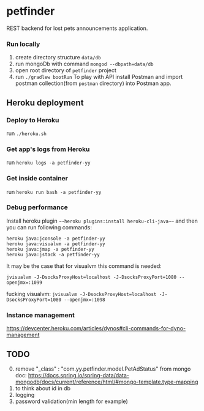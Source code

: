 # petfinder

REST backend for lost pets announcements application.

### Run locally
1) create directory structure `data/db`
2) run mongoDb with command `mongod --dbpath=data/db`
3) open root directory of `petfinder` project
4) run `./gradlew bootRun`
To play with API install Postman and import postman collection(from `postman` directory) into Postman app.

## Heroku deployment

### Deploy to Heroku
run `./heroku.sh`

### Get app's logs from Heroku
run `heroku logs -a petfinder-yy`

### Get inside container
run `heroku run bash -a petfinder-yy`

### Debug performance
Install heroku plugin `~~heroku plugins:install heroku-cli-java~~`
and then you can run following commands:
```$xslt
heroku java:jconsole -a petfinder-yy
heroku java:visualvm -a petfinder-yy
heroku java:jmap -a petfinder-yy
heroku java:jstack -a petfinder-yy
```
It may be the case that for visualvm this command is needed:
```
jvisualvm -J-DsocksProxyHost=localhost -J-DsocksProxyPort=1080 --openjmx=:1099
```
fucking visualvm: `jvisualvm -J-DsocksProxyHost=localhost -J-DsocksProxyPort=1080 --openjmx=:1098`

### Instance management
https://devcenter.heroku.com/articles/dynos#cli-commands-for-dyno-management

## TODO
0. remove "_class" : "com.yy.petfinder.model.PetAdStatus" from mongo doc: https://docs.spring.io/spring-data/data-mongodb/docs/current/reference/html/#mongo-template.type-mapping
1. to think about id in db
4. logging
5. password validation(min length for example)
